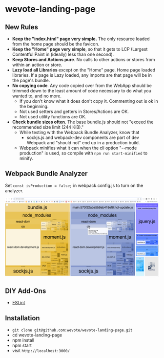 # wevote-landing-page



## New Rules

- **Keep the "index.html" page very simple.** The only resource loaded from the home page should be the favicon.
- **Keep the "Home" page very simple**, so that it gets to LCP (Largest Contentful Paint in (ideally) less than one second). 
- **Keep Stores and Actions pure**.  No calls to other actions or stores from within an action or store.
- **Lazy load all Libraries** except on the "Home" page.  Home page loaded libraries.  If a page is Lazy loaded, any imports are that page will be in the page's bundle. 
- **No copying code**.  Any code copied over from the WebApp should be trimmed down to the least amount of code necessary to 
do what you wanted to, and no more. 
  - If you don't know what it does don't copy it.  Commenting out is ok in the beginning.
  - Not used setters and getters in Stores/Actions are OK.
  - Not used utility functions are OK.
- **Check bundle sizes often**.  The base bundle.js should not "exceed the recommended size limit (244 KiB)."
  - While testing with the Webpack Bundle Analyzer, know that
    - sockjs.js and webpack-dev components are part of dev Webpack and "should not" end up in a production build.
  - Webpack minifies what it can when the cli option  "--mode production" is used, so compile with `npm run start-minified` to minify. 

## Webpack Bundle Analyzer
Set `const isProduction = false;` in webpack.config.js to turn on the analyzer.

![ScreenShot](./docs/images/WebpackBundleAnalyzer.png)

## DIY Add-Ons

- [ESLint](https://www.robinwieruch.de/react-eslint-webpack-babel/)

## Installation

- `git clone git@github.com:wevote/wevote-landing-page.git`
- cd wevote-landing-page
- npm install
- npm start
- visit `http://localhost:3000/`
